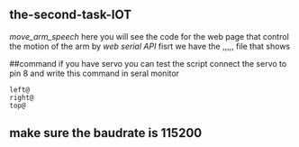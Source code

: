 ## the-second-task-IOT
*move_arm_speech*
here you will see the code for the web page that control the motion of the arm by *web serial API*
fisrt we have the ,,,,, file that  shows 

##command
if you have servo you can test the script connect the servo to pin 8 and write this command in seral monitor

```
left@
right@
top@
```
make sure the baudrate is 115200
-----


